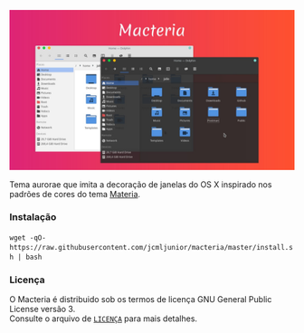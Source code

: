 <p align="center">
  <img src="./resources/preview.jpg" alt="preview"/>
</p>

Tema aurorae que imita a decoração de janelas do OS X inspirado nos padrões de cores do tema [Materia](https://github.com/PapirusDevelopmentTeam/materia-kde). <br>

### Instalação
`wget -qO- https://raw.githubusercontent.com/jcmljunior/macteria/master/install.sh | bash`

### Licença
O Macteria é distribuido sob os termos de licença GNU General Public License versão 3. <br>
Consulte o arquivo de [`LICENÇA`](LICENSE) para mais detalhes.